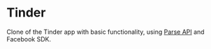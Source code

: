 # Tinder
Clone of the Tinder app with basic functionality, using [Parse API](https://www.parse.com/) and Facebook SDK.
